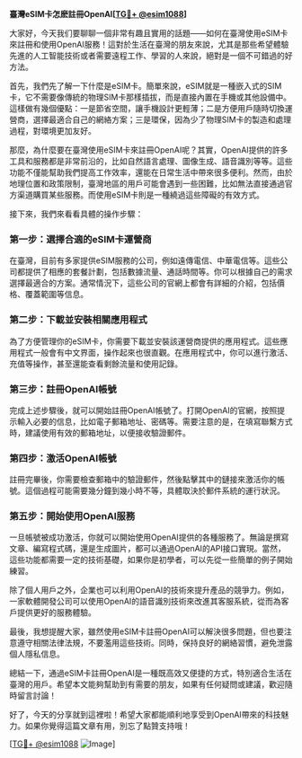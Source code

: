 **臺灣eSIM卡怎麽註冊OpenAI[[TG💪+ @esim1088](https://t.me/s/esim1088)]**

大家好，今天我们要聊聊一個非常有趣且實用的話題——如何在臺灣使用eSIM卡來註冊和使用OpenAI服務！這對於生活在臺灣的朋友來說，尤其是那些希望體驗先進的人工智能技術或者需要遠程工作、學習的人來說，絕對是一個不可錯過的好方法。

首先，我們先了解一下什麼是eSIM卡。簡單來說，eSIM就是一種嵌入式的SIM卡，它不需要像傳統的物理SIM卡那樣插拔，而是直接內置在手機或其他設備中。這樣做有幾個優點：一是節省空間，讓手機設計更輕薄；二是方便用戶隨時切換運營商，選擇最適合自己的網絡方案；三是環保，因為少了物理SIM卡的製造和處理過程，對環境更加友好。

那麼，為什麼要在臺灣使用eSIM卡來註冊OpenAI呢？其實，OpenAI提供的許多工具和服務都是非常前沿的，比如自然語言處理、圖像生成、語音識別等等。這些功能不僅能幫助我們提高工作效率，還能在日常生活中帶來很多便利。然而，由於地理位置和政策限制，臺灣地區的用戶可能會遇到一些困難，比如無法直接通過官方渠道購買某些服務。而使用eSIM卡則是一種繞過這些障礙的有效方式。

接下來，我們來看看具體的操作步驟：

### 第一步：選擇合適的eSIM卡運營商

在臺灣，目前有多家提供eSIM服務的公司，例如遠傳電信、中華電信等。這些公司都提供了相應的套餐計劃，包括數據流量、通話時間等。你可以根據自己的需求選擇最適合的方案。通常情況下，這些公司的官網上都會有詳細的介紹，包括價格、覆蓋範圍等信息。

### 第二步：下載並安裝相關應用程式

為了方便管理你的eSIM卡，你需要下載並安裝該運營商提供的應用程式。這些應用程式一般會有中文界面，操作起來也很直觀。在應用程式中，你可以進行激活、充值等操作，甚至還能查看剩餘流量和使用記錄。

### 第三步：註冊OpenAI帳號

完成上述步驟後，就可以開始註冊OpenAI帳號了。打開OpenAI的官網，按照提示輸入必要的信息，比如電子郵箱地址、密碼等。需要注意的是，在填寫聯繫方式時，建議使用有效的郵箱地址，以便接收驗證郵件。

### 第四步：激活OpenAI帳號

註冊完畢後，你需要檢查郵箱中的驗證郵件，然後點擊其中的鏈接來激活你的帳號。這個過程可能需要幾分鐘到幾小時不等，具體取決於郵件系統的運行狀況。

### 第五步：開始使用OpenAI服務

一旦帳號被成功激活，你就可以開始使用OpenAI提供的各種服務了。無論是撰寫文章、編寫程式碼，還是生成圖片，都可以通過OpenAI的API接口實現。當然，這些功能都需要一定的技術基礎，如果你是初學者，可以先從一些簡單的例子開始練習。

除了個人用戶之外，企業也可以利用OpenAI的技術來提升產品的競爭力。例如，一家軟體開發公司可以使用OpenAI的語音識別技術來改進其客服系統，從而為客戶提供更好的服務體驗。

最後，我想提醒大家，雖然使用eSIM卡註冊OpenAI可以解決很多問題，但也要注意遵守相關法律法規，不要濫用這些技術。同時，保持良好的網絡習慣，避免泄露個人隱私信息。

總結一下，通過eSIM卡註冊OpenAI是一種既高效又便捷的方式，特別適合生活在臺灣的用戶。希望本文能夠幫助到有需要的朋友，如果有任何疑問或建議，歡迎隨時留言討論！

好了，今天的分享就到這裡啦！希望大家都能順利地享受到OpenAI帶來的科技魅力。如果你覺得這篇文章有用，別忘了點贊支持哦！

[[TG💪+ @esim1088](https://t.me/s/esim1088) ![Image](https://i.postimg.cc/4NQfJmqS/Snipaste-2025-05-13-00-14-12.png)]
